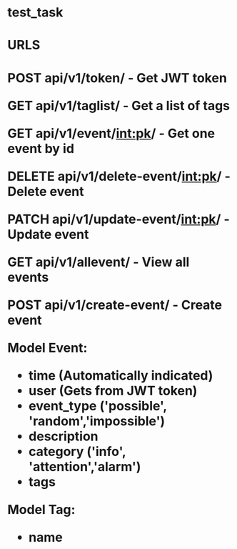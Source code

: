 # test_task

<h1>URLS<h1>

  POST api/v1/token/ - Get JWT token
  
  GET api/v1/taglist/ - Get a list of tags
  
  GET api/v1/event/<int:pk>/ - Get one event by id
  
  DELETE api/v1/delete-event/<int:pk>/ - Delete event
  
  PATCH api/v1/update-event/<int:pk>/ - Update event
  
  GET api/v1/allevent/ - View all events
  
  POST api/v1/create-event/ - Create event
  
  
  Model Event:
  
  - time (Automatically indicated)
  - user (Gets from JWT token)
  - event_type ('possible', 'random','impossible')
  - description
  - category ('info', 'attention','alarm')
  - tags
  
  Model Tag:
  
  - name
